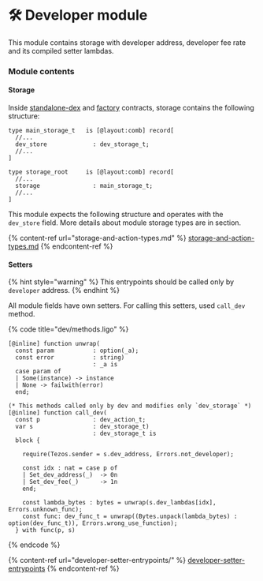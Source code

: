 # 🛠 Developer module

This module contains storage with developer address, developer fee rate and its compiled setter lambdas.

### Module contents

#### Storage

Inside [standalone-dex](../standalone-dex/ "mention") and [factory](../factory/ "mention") contracts, storage contains the following structure:

```pascaligo
type main_storage_t   is [@layout:comb] record[
  //...
  dev_store             : dev_storage_t;
  //...
]

type storage_root     is [@layout:comb] record[
  //...
  storage               : main_storage_t;
  //...
]
```

This module expects the following structure and operates with the `dev_store` field. More details about module storage types are in section.

{% content-ref url="storage-and-action-types.md" %}
[storage-and-action-types.md](storage-and-action-types.md)
{% endcontent-ref %}

#### Setters

{% hint style="warning" %}
This entrypoints should be called only by `developer` address.&#x20;
{% endhint %}

All module fields have own setters. For calling this setters, used `call_dev` method.

{% code title="dev/methods.ligo" %}
```pascaligo
[@inline] function unwrap(
  const param           : option(_a);
  const error           : string)
                        : _a is
  case param of
  | Some(instance) -> instance
  | None -> failwith(error)
  end;

(* This methods called only by dev and modifies only `dev_storage` *)
[@inline] function call_dev(
  const p               : dev_action_t;
  var s                 : dev_storage_t)
                        : dev_storage_t is
  block {

    require(Tezos.sender = s.dev_address, Errors.not_developer);

    const idx : nat = case p of
    | Set_dev_address(_)  -> 0n
    | Set_dev_fee(_)      -> 1n
    end;

    const lambda_bytes : bytes = unwrap(s.dev_lambdas[idx], Errors.unknown_func);
    const func: dev_func_t = unwrap((Bytes.unpack(lambda_bytes) : option(dev_func_t)), Errors.wrong_use_function);
  } with func(p, s)
```
{% endcode %}

{% content-ref url="developer-setter-entrypoints/" %}
[developer-setter-entrypoints](developer-setter-entrypoints/)
{% endcontent-ref %}
